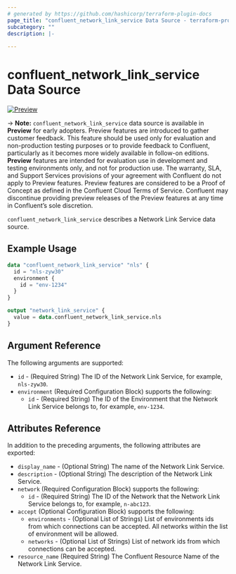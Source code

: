 ```yaml
---
# generated by https://github.com/hashicorp/terraform-plugin-docs
page_title: "confluent_network_link_service Data Source - terraform-provider-confluent"
subcategory: ""
description: |-
   
---
```


# confluent_network_link_service Data Source

[![Preview](https://img.shields.io/badge/Lifecycle%20Stage-Preview-%2300afba)](https://docs.confluent.io/cloud/current/api.html#section/Versioning/API-Lifecycle-Policy)

-> **Note:** `confluent_network_link_service` data source is available in **Preview** for early adopters. Preview features are introduced to gather customer feedback. This feature should be used only for evaluation and non-production testing purposes or to provide feedback to Confluent, particularly as it becomes more widely available in follow-on editions.  
**Preview** features are intended for evaluation use in development and testing environments only, and not for production use. The warranty, SLA, and Support Services provisions of your agreement with Confluent do not apply to Preview features. Preview features are considered to be a Proof of Concept as defined in the Confluent Cloud Terms of Service. Confluent may discontinue providing preview releases of the Preview features at any time in Confluent’s sole discretion.

`confluent_network_link_service` describes a Network Link Service data source.

## Example Usage

```terraform
data "confluent_network_link_service" "nls" {
  id = "nls-zyw30"
  environment {
    id = "env-1234"
  }
}

output "network_link_service" {
  value = data.confluent_network_link_service.nls
}
```

<!-- schema generated by tfplugindocs -->
## Argument Reference

The following arguments are supported:

- `id` - (Required String) The ID of the Network Link Service, for example, `nls-zyw30`.
- `environment` (Required Configuration Block) supports the following:
    - `id` - (Required String) The ID of the Environment that the Network Link Service belongs to, for example, `env-1234`.

## Attributes Reference

In addition to the preceding arguments, the following attributes are exported:

- `display_name` - (Optional String) The name of the Network Link Service.
- `description` - (Optional String) The description of the Network Link Service.
- `network` (Required Configuration Block) supports the following:
    - `id` - (Required String) The ID of the Network that the Network Link Service belongs to, for example, `n-abc123`.
- `accept` (Optional Configuration Block) supports the following:
    - `environments` - (Optional List of Strings) List of environments ids from which connections can be accepted. All networks within the list of environment will be allowed.
    - `networks` - (Optional List of Strings) List of network ids from which connections can be accepted.
- `resource_name` (Required String) The Confluent Resource Name of the Network Link Service.
